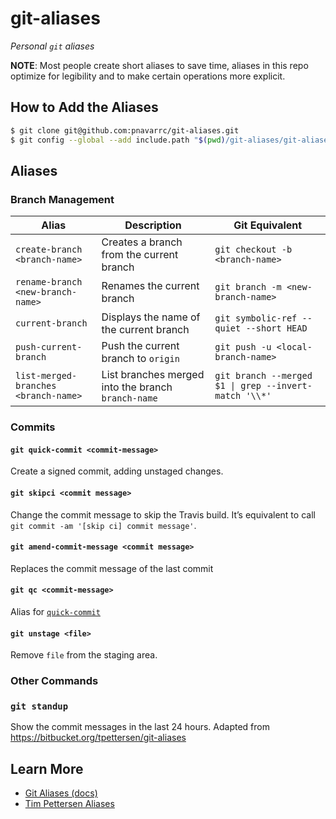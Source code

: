 # git-aliases

_Personal `git` aliases_

**NOTE**: Most people create short aliases to save time, aliases in this repo optimize for legibility and to make certain operations more explicit.

## How to Add the Aliases

```sh
$ git clone git@github.com:pnavarrc/git-aliases.git
$ git config --global --add include.path "$(pwd)/git-aliases/git-aliases"
```

## Aliases

### Branch Management

| Alias |  Description | Git Equivalent |
|--|--|---|
| `create-branch <branch-name>` | Creates a branch from the current branch | `git checkout -b <branch-name>` |
| `rename-branch <new-branch-name>` | Renames the current branch | `git branch -m <new-branch-name>` |
| `current-branch` | Displays the name of the current branch | `git symbolic-ref --quiet --short HEAD` |
| `push-current-branch` | Push the current branch to `origin` | `git push -u <local-branch-name>` |
| `list-merged-branches <branch-name>` | List branches merged into the branch `branch-name` | `git branch --merged $1 \| grep --invert-match '\\*'` |

### Commits

#### `git quick-commit <commit-message>`

Create a signed commit, adding unstaged changes.

#### `git skipci <commit message>`

Change the commit message to skip the Travis build. It’s equivalent to call `git commit -am '[skip ci] commit message'`.

#### `git amend-commit-message <commit message>`

Replaces the commit message of the last commit

#### `git qc <commit-message>`

Alias for [`quick-commit`](#git-quick-commit-commit-message)

#### `git unstage <file>`

Remove `file` from the staging area.

### Other Commands

### `git standup`

Show the commit messages in the last 24 hours. Adapted from https://bitbucket.org/tpettersen/git-aliases

## Learn More

- [Git Aliases (docs)](https://git-scm.com/book/en/v2/Git-Basics-Git-Aliases)
- [Tim Pettersen Aliases](https://bitbucket.org/tpettersen/git-aliases)
